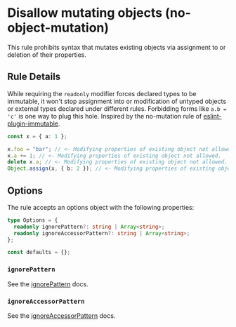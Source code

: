 # Disallow mutating objects (no-object-mutation)

This rule prohibits syntax that mutates existing objects via assignment to or deletion of their properties.

## Rule Details

While requiring the `readonly` modifier forces declared types to be immutable, it won't stop assignment into or modification of untyped objects or external types declared under different rules. Forbidding forms like `a.b = 'c'` is one way to plug this hole. Inspired by the no-mutation rule of [eslint-plugin-immutable](https://github.com/jhusain/eslint-plugin-immutable).

```typescript
const x = { a: 1 };

x.foo = "bar"; // <- Modifying properties of existing object not allowed.
x.a += 1; // <- Modifying properties of existing object not allowed.
delete x.a; // <- Modifying properties of existing object not allowed.
Object.assign(x, { b: 2 }); // <- Modifying properties of existing object not allowed.
```

## Options

The rule accepts an options object with the following properties:

```typescript
type Options = {
  readonly ignorePattern?: string | Array<string>;
  readonly ignoreAccessorPattern?: string | Array<string>;
};

const defaults = {};
```

### `ignorePattern`

See the [ignorePattern](./options/ignore-pattern.md) docs.

### `ignoreAccessorPattern`

See the [ignoreAccessorPattern](./options/ignore-accessor-pattern.md) docs.
